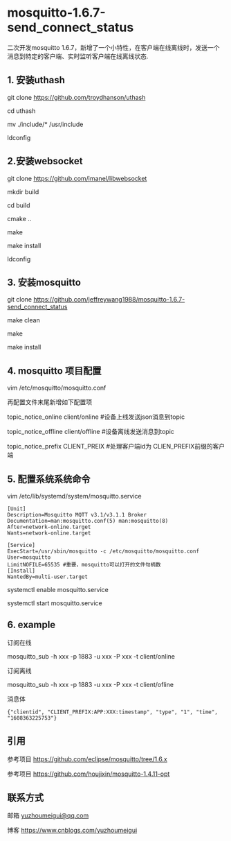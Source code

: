 # mosquitto-1.6.7-send_connect_status
二次开发mosquitto 1.6.7，新增了一个小特性，在客户端在线离线时，发送一个消息到特定的客户端、实时监听客户端在线离线状态.
## 1. 安装uthash 

git clone https://github.com/troydhanson/uthash

cd uthash

mv ./include/* /usr/include

ldconfig

## 2.安装websocket

git clone https://github.com/imanel/libwebsocket

mkdir build 

cd build

cmake ..

make

make install

ldconfig

## 3. 安装mosquitto

git clone https://github.com/jeffreywang1988/mosquitto-1.6.7-send_connect_status

make clean

make 

make install

## 4. mosquitto 项目配置

vim /etc/mosquitto/mosquitto.conf

再配置文件末尾新增如下配置项

topic_notice_online client/online #设备上线发送json消息到topic

topic_notice_offline client/offline #设备离线发送消息到topic

topic_notice_prefix CLIENT_PREIX #处理客户端id为 CLIEN_PREFIX前缀的客户端

## 5. 配置系统系统命令

vim /etc/lib/systemd/system/mosquitto.service

```
[Unit]
Description=Mosquitto MQTT v3.1/v3.1.1 Broker
Documentation=man:mosquitto.conf(5) man:mosquitto(8)
After=network-online.target
Wants=network-online.target
 
[Service]
ExecStart=/usr/sbin/mosquitto -c /etc/mosquitto/mosquitto.conf
User=mosquitto
LimitNOFILE=65535 #重要，mosquitto可以打开的文件句柄数
[Install]
WantedBy=multi-user.target
```
systemctl enable mosquitto.service

systemctl start mosquitto.service

## 6. example 

订阅在线


mosquitto_sub -h xxx  -p 1883 -u xxx -P xxx -t client/online

订阅离线

mosquitto_sub -h xxx  -p 1883 -u xxx -P xxx -t client/ofline

消息体

```
{"clientid", "CLIENT_PREFIX:APP:XXX:timestamp", "type", "1", "time", "1608363225753"}

```

## 引用

参考项目 https://github.com/eclipse/mosquitto/tree/1.6.x

参考项目 https://github.com/houjixin/mosquitto-1.4.11-opt

## 联系方式

邮箱 yuzhoumeigui@qq.com
 
博客 https://www.cnblogs.com/yuzhoumeigui
 
